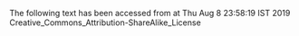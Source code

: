The following text has been accessed from at Thu Aug 8 23:58:19 IST 2019
Creative_Commons_Attribution-ShareAlike_License
